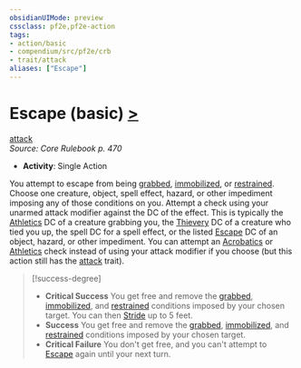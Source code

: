 ```yaml
---
obsidianUIMode: preview
cssclass: pf2e,pf2e-action
tags:
- action/basic
- compendium/src/pf2e/crb
- trait/attack
aliases: ["Escape"]
---
```

# Escape (basic) [>](rules/core-rulebook/chapter-9-playing-the-game.md#Actions "Single Action")
[attack](rules/traits/attack.md)  
*Source: Core Rulebook p. 470*  


- **Activity**: Single Action

You attempt to escape from being [grabbed](rules/conditions.md#Grabbed), [immobilized](rules/conditions.md#Immobilized), or [restrained](rules/conditions.md#Restrained). Choose one creature, object, spell effect, hazard, or other impediment imposing any of those conditions on you. Attempt a check using your unarmed attack modifier against the DC of the effect. This is typically the [Athletics](compendium/skills.md#Athletics) DC of a creature grabbing you, the [Thievery](compendium/skills.md#Thievery) DC of a creature who tied you up, the spell DC for a spell effect, or the listed [Escape](rules/actions/escape.md) DC of an object, hazard, or other impediment. You can attempt an [Acrobatics](compendium/skills.md#Acrobatics) or [Athletics](compendium/skills.md#Athletics) check instead of using your attack modifier if you choose (but this action still has the [attack](rules/traits/attack.md) trait).

> [!success-degree] 
> - **Critical Success** You get free and remove the [grabbed](rules/conditions.md#Grabbed), [immobilized](rules/conditions.md#Immobilized), and [restrained](rules/conditions.md#Restrained) conditions imposed by your chosen target. You can then [Stride](rules/actions/stride.md) up to 5 feet.
> - **Success** You get free and remove the [grabbed](rules/conditions.md#Grabbed), [immobilized](rules/conditions.md#Immobilized), and [restrained](rules/conditions.md#Restrained) conditions imposed by your chosen target.
> - **Critical Failure** You don't get free, and you can't attempt to [Escape](rules/actions/escape.md) again until your next turn.